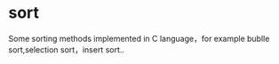 # sort
Some sorting methods implemented in C language，for example bublle sort,selection sort，insert sort..

